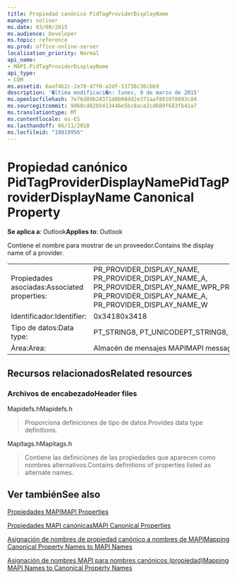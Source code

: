 ```yaml
---
title: Propiedad canónico PidTagProviderDisplayName
manager: soliver
ms.date: 03/09/2015
ms.audience: Developer
ms.topic: reference
ms.prod: office-online-server
localization_priority: Normal
api_name:
- MAPI.PidTagProviderDisplayName
api_type:
- COM
ms.assetid: 6aaf4b2c-2e78-47f0-a2df-53738c36cbb9
description: '�ltima modificaci�n: lunes, 9 de marzo de 2015'
ms.openlocfilehash: 7e76d89b24371d0b08dd2e371aaf801970093c84
ms.sourcegitcommit: 9d60cd82b5413446e5bc8ace2cd689f683fb41a7
ms.translationtype: MT
ms.contentlocale: es-ES
ms.lasthandoff: 06/11/2018
ms.locfileid: "19819956"
---
```

# <a name="pidtagproviderdisplayname-canonical-property"></a><span data-ttu-id="8edf9-103">Propiedad canónico PidTagProviderDisplayName</span><span class="sxs-lookup"><span data-stu-id="8edf9-103">PidTagProviderDisplayName Canonical Property</span></span>

  
  
<span data-ttu-id="8edf9-104">**Se aplica a**: Outlook</span><span class="sxs-lookup"><span data-stu-id="8edf9-104">**Applies to**: Outlook</span></span> 
  
<span data-ttu-id="8edf9-105">Contiene el nombre para mostrar de un proveedor.</span><span class="sxs-lookup"><span data-stu-id="8edf9-105">Contains the display name of a provider.</span></span>
  
|||
|:-----|:-----|
|<span data-ttu-id="8edf9-106">Propiedades asociadas:</span><span class="sxs-lookup"><span data-stu-id="8edf9-106">Associated properties:</span></span>  <br/> |<span data-ttu-id="8edf9-107">PR_PROVIDER_DISPLAY_NAME, PR_PROVIDER_DISPLAY_NAME_A, PR_PROVIDER_DISPLAY_NAME_W</span><span class="sxs-lookup"><span data-stu-id="8edf9-107">PR_PROVIDER_DISPLAY_NAME, PR_PROVIDER_DISPLAY_NAME_A, PR_PROVIDER_DISPLAY_NAME_W</span></span>  <br/> |
|<span data-ttu-id="8edf9-108">Identificador:</span><span class="sxs-lookup"><span data-stu-id="8edf9-108">Identifier:</span></span>  <br/> |<span data-ttu-id="8edf9-109">0x3418</span><span class="sxs-lookup"><span data-stu-id="8edf9-109">0x3418</span></span>  <br/> |
|<span data-ttu-id="8edf9-110">Tipo de datos:</span><span class="sxs-lookup"><span data-stu-id="8edf9-110">Data type:</span></span>  <br/> |<span data-ttu-id="8edf9-111">PT_STRING8, PT_UNICODE</span><span class="sxs-lookup"><span data-stu-id="8edf9-111">PT_STRING8, PT_UNICODE</span></span>  <br/> |
|<span data-ttu-id="8edf9-112">Área:</span><span class="sxs-lookup"><span data-stu-id="8edf9-112">Area:</span></span>  <br/> |<span data-ttu-id="8edf9-113">Almacén de mensajes MAPI</span><span class="sxs-lookup"><span data-stu-id="8edf9-113">MAPI message store</span></span>  <br/> |
   
## <a name="related-resources"></a><span data-ttu-id="8edf9-114">Recursos relacionados</span><span class="sxs-lookup"><span data-stu-id="8edf9-114">Related resources</span></span>

### <a name="header-files"></a><span data-ttu-id="8edf9-115">Archivos de encabezado</span><span class="sxs-lookup"><span data-stu-id="8edf9-115">Header files</span></span>

<span data-ttu-id="8edf9-116">Mapidefs.h</span><span class="sxs-lookup"><span data-stu-id="8edf9-116">Mapidefs.h</span></span>
  
> <span data-ttu-id="8edf9-117">Proporciona definiciones de tipo de datos.</span><span class="sxs-lookup"><span data-stu-id="8edf9-117">Provides data type definitions.</span></span>
    
<span data-ttu-id="8edf9-118">Mapitags.h</span><span class="sxs-lookup"><span data-stu-id="8edf9-118">Mapitags.h</span></span>
  
> <span data-ttu-id="8edf9-119">Contiene las definiciones de las propiedades que aparecen como nombres alternativos.</span><span class="sxs-lookup"><span data-stu-id="8edf9-119">Contains definitions of properties listed as alternate names.</span></span>
    
## <a name="see-also"></a><span data-ttu-id="8edf9-120">Ver también</span><span class="sxs-lookup"><span data-stu-id="8edf9-120">See also</span></span>



[<span data-ttu-id="8edf9-121">Propiedades MAPI</span><span class="sxs-lookup"><span data-stu-id="8edf9-121">MAPI Properties</span></span>](mapi-properties.md)
  
[<span data-ttu-id="8edf9-122">Propiedades MAPI canónicas</span><span class="sxs-lookup"><span data-stu-id="8edf9-122">MAPI Canonical Properties</span></span>](mapi-canonical-properties.md)
  
[<span data-ttu-id="8edf9-123">Asignación de nombres de propiedad canónico a nombres de MAPI</span><span class="sxs-lookup"><span data-stu-id="8edf9-123">Mapping Canonical Property Names to MAPI Names</span></span>](mapping-canonical-property-names-to-mapi-names.md)
  
[<span data-ttu-id="8edf9-124">Asignación de nombres MAPI para nombres canónicos (propiedad)</span><span class="sxs-lookup"><span data-stu-id="8edf9-124">Mapping MAPI Names to Canonical Property Names</span></span>](mapping-mapi-names-to-canonical-property-names.md)

